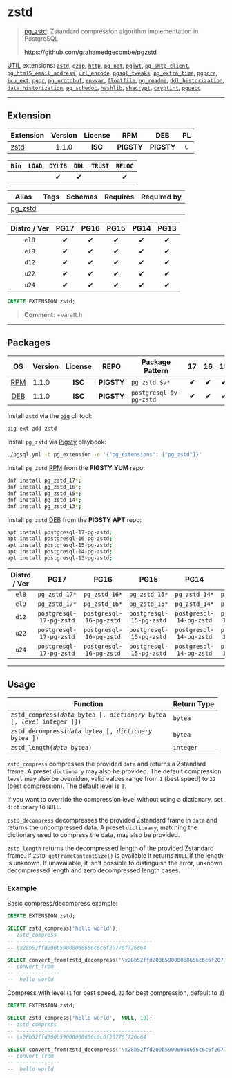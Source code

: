 # zstd


> [pg_zstd](https://github.com/grahamedgecombe/pgzstd): Zstandard compression algorithm implementation in PostgreSQL
>
> https://github.com/grahamedgecombe/pgzstd





[UTIL](/util) extensions: [`zstd`](/zstd), [`gzip`](/gzip), [`http`](/http), [`pg_net`](/pg_net), [`pgjwt`](/pgjwt), [`pg_smtp_client`](/pg_smtp_client), [`pg_html5_email_address`](/pg_html5_email_address), [`url_encode`](/url_encode), [`pgsql_tweaks`](/pgsql_tweaks), [`pg_extra_time`](/pg_extra_time), [`pgpcre`](/pgpcre), [`icu_ext`](/icu_ext), [`pgqr`](/pgqr), [`pg_protobuf`](/pg_protobuf), [`envvar`](/envvar), [`floatfile`](/floatfile), [`pg_readme`](/pg_readme), [`ddl_historization`](/ddl_historization), [`data_historization`](/data_historization), [`pg_schedoc`](/pg_schedoc), [`hashlib`](/hashlib), [`shacrypt`](/shacrypt), [`cryptint`](/cryptint), [`pguecc`](/pguecc)


-------
## Extension


| Extension | Version | License | RPM | DEB | PL |
|-----------|:-------:|:-------:|:---:|:---:|:--:|
| [zstd](https://github.com/grahamedgecombe/pgzstd) | 1.1.0 | **<span class="tcblue">ISC</span>** | **<span class="tcwarn">PIGSTY</span>** | **<span class="tcwarn">PIGSTY</span>** | `C` |



| `Bin` | `LOAD` | `DYLIB` | `DDL` | `TRUST` | `RELOC` |
|:-----:|:------:|:-------:|:-----:|:-------:|:-------:|
|  |  | <span class="tcblue">✔</span> | <span class="tcblue">✔</span> |  | <span class="tcblue">✔</span> |



| Alias | Tags | Schemas | Requires | Required by |
|-------|------|---------|----------|-------------|
| [pg_zstd](/zstd) |  |  |  |  |



| Distro / Ver | PG17 | PG16 | PG15 | PG14 | PG13 |
|:------------:|:----:|:----:|:----:|:----:|:----:|
| `el8` | <span class="tcblue">✔</span> | <span class="tcblue">✔</span> | <span class="tcblue">✔</span> | <span class="tcblue">✔</span> | <span class="tcblue">✔</span> |
| `el9` | <span class="tcblue">✔</span> | <span class="tcblue">✔</span> | <span class="tcblue">✔</span> | <span class="tcblue">✔</span> | <span class="tcblue">✔</span> |
| `d12` | <span class="tcblue">✔</span> | <span class="tcblue">✔</span> | <span class="tcblue">✔</span> | <span class="tcblue">✔</span> | <span class="tcblue">✔</span> |
| `u22` | <span class="tcblue">✔</span> | <span class="tcblue">✔</span> | <span class="tcblue">✔</span> | <span class="tcblue">✔</span> | <span class="tcblue">✔</span> |
| `u24` | <span class="tcblue">✔</span> | <span class="tcblue">✔</span> | <span class="tcblue">✔</span> | <span class="tcblue">✔</span> | <span class="tcblue">✔</span> |





```sql
CREATE EXTENSION zstd;
```
> **Comment**: +varatt.h
-----------


## Packages


| OS | Version | License | REPO | Package Pattern | 17 | 16 | 15 | 14 | 13 | Dependency |
|:--:|---------|:-------:|:----:|-----------------|:--:|:--:|:--:|:--:|:--:|------------|
| [RPM](/rpm) | 1.1.0 | **<span class="tcblue">ISC</span>** | **<span class="tcwarn">PIGSTY</span>** | `pg_zstd_$v*` | **<span class="tcwarn">✔</span>** | **<span class="tcwarn">✔</span>** | **<span class="tcwarn">✔</span>** | **<span class="tcwarn">✔</span>** | **<span class="tcwarn">✔</span>** |  |
| [DEB](/deb) | 1.1.0 | **<span class="tcblue">ISC</span>** | **<span class="tcwarn">PIGSTY</span>** | `postgresql-$v-pg-zstd` | **<span class="tcwarn">✔</span>** | **<span class="tcwarn">✔</span>** | **<span class="tcwarn">✔</span>** | **<span class="tcwarn">✔</span>** | **<span class="tcwarn">✔</span>** |  |



Install `zstd` via the [`pig`](https://github.com/pgsty/pig) cli tool:

```bash
pig ext add zstd
```


Install `pg_zstd` via [Pigsty](https://pigsty.io/docs/pgext/usage/install/) playbook:

```bash
./pgsql.yml -t pg_extension -e '{"pg_extensions": ["pg_zstd"]}'
```


Install `pg_zstd` [RPM](/rpm) from the **<span class="tcwarn">PIGSTY</span>** **YUM** repo:

```bash
dnf install pg_zstd_17*;
dnf install pg_zstd_16*;
dnf install pg_zstd_15*;
dnf install pg_zstd_14*;
dnf install pg_zstd_13*;
```


Install `pg_zstd` [DEB](/deb) from the **<span class="tcwarn">PIGSTY</span>** **APT** repo:

```bash
apt install postgresql-17-pg-zstd;
apt install postgresql-16-pg-zstd;
apt install postgresql-15-pg-zstd;
apt install postgresql-14-pg-zstd;
apt install postgresql-13-pg-zstd;
```




| Distro / Ver | PG17 | PG16 | PG15 | PG14 | PG13 |
|:------------:|:----:|:----:|:----:|:----:|:----:|
| `el8` | `pg_zstd_17*` | `pg_zstd_16*` | `pg_zstd_15*` | `pg_zstd_14*` | `pg_zstd_13*` |
| `el9` | `pg_zstd_17*` | `pg_zstd_16*` | `pg_zstd_15*` | `pg_zstd_14*` | `pg_zstd_13*` |
| `d12` | `postgresql-17-pg-zstd` | `postgresql-16-pg-zstd` | `postgresql-15-pg-zstd` | `postgresql-14-pg-zstd` | `postgresql-13-pg-zstd` |
| `u22` | `postgresql-17-pg-zstd` | `postgresql-16-pg-zstd` | `postgresql-15-pg-zstd` | `postgresql-14-pg-zstd` | `postgresql-13-pg-zstd` |
| `u24` | `postgresql-17-pg-zstd` | `postgresql-16-pg-zstd` | `postgresql-15-pg-zstd` | `postgresql-14-pg-zstd` | `postgresql-13-pg-zstd` |






--------

## Usage

| Function                                                                             | Return Type |
|--------------------------------------------------------------------------------------|-------------|
| <code>zstd_compress(*data* bytea [, *dictionary* bytea [, *level* integer ]])</code> | `bytea`     |
| <code>zstd_decompress(*data* bytea [, *dictionary* bytea ])</code>                   | `bytea`     |
| <code>zstd_length(*data* bytea)</code>                                               | `integer`   |

`zstd_compress` compresses the provided `data` and returns a Zstandard frame. A
preset `dictionary` may also be provided. The default compression `level` may
also be overriden, valid values range from `1` (best speed) to `22` (best
compression). The default level is `3`.

If you want to override the compression level without using a dictionary, set
`dictionary` to `NULL`.

`zstd_decompress` decompresses the provided Zstandard frame in `data` and
returns the uncompressed data. A preset `dictionary`, matching the dictionary
used to compress the data, may also be provided.

`zstd_length` returns the decompressed length of the provided Zstandard frame.
If `ZSTD_getFrameContentSize()` is available it returns `NULL` if the length is
unknown. If unavailable, it isn't possible to distinguish the error, unknown
decompressed length and zero decompressed length cases.


### Example

Basic compress/decompress example:

```sql
CREATE EXTENSION zstd;

SELECT zstd_compress('hello world');
-- zstd_compress
-- --------------------------------------------
-- \x28b52ffd200b59000068656c6c6f20776f726c64

SELECT convert_from(zstd_decompress('\x28b52ffd200b59000068656c6c6f20776f726c64'), 'utf-8');
-- convert_from
-- --------------
--  hello world
```

Compress with level (`1` for best speed, `22` for best compression, default to `3`)

```sql
CREATE EXTENSION zstd;

SELECT zstd_compress('hello world',  NULL, 10);
-- zstd_compress
-- --------------------------------------------
-- \x28b52ffd200b59000068656c6c6f20776f726c64

SELECT convert_from(zstd_decompress('\x28b52ffd200b59000068656c6c6f20776f726c64'), 'utf-8');
-- convert_from
-- --------------
--  hello world
```

